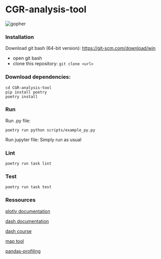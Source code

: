 # CGR-analysis-tool

![gopher](https://cdn.dribbble.com/userupload/2624050/file/original-59266f4dea1c2aa43f2064cc0f3b165a.png?resize=400x0)

### Installation 
Download git bash (64-bit version):
https://git-scm.com/download/win

- open git bash
- clone this repository:  ```git clone <url>```

### Download dependencies:
```shell
cd CGR-analysis-tool
pip install poetry
poetry install
```

### Run
Run .py file:
```shell
poetry run python scripts/example_py.py 
```
Run jupyter file:
Simply run as usual

### Lint
```shell
poetry run task lint
```

### Test
```shell
poetry run task test
```

### Ressources

[plotly documentation](https://plotly.com/python/)

[dash documentation](https://dash.plotly.com/)

[dash course](https://www.youtube.com/watch?v=RMBSQ6leonU&ab_channel=CharmingData)

[map tool](https://kepler.gl/)

[pandas-profiling](https://github.com/ydataai/pandas-profiling)
